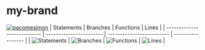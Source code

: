 # my-brand
[![pacomesimon](https://circleci.com/gh/pacomesimon/my-brand/tree/ft-circleCI.svg?style=svg)](https://app.circleci.com/pipelines/github/pacomesimon)
| Statements                  | Branches                | Functions                 | Lines             |
| --------------------------- | ----------------------- | ------------------------- | ----------------- |
| ![Statements](https://img.shields.io/badge/statements-95.16%25-brightgreen.svg?style=flat) | ![Branches](https://img.shields.io/badge/branches-85.53%25-yellow.svg?style=flat) | ![Functions](https://img.shields.io/badge/functions-100%25-brightgreen.svg?style=flat) | ![Lines](https://img.shields.io/badge/lines-95.09%25-brightgreen.svg?style=flat) |